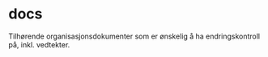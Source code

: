 # docs
Tilhørende organisasjonsdokumenter som er ønskelig å ha endringskontroll på,
inkl. vedtekter.

[//]: # ( vim: set spell spelllang=nb_no: )
